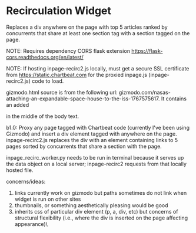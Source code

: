 # Recirculation Widget

Replaces a div anywhere on the page with top 5 articles ranked by concurrents that share at least one section tag with a section tagged on the page.

NOTE: Requires dependency CORS flask extension https://flask-cors.readthedocs.org/en/latest/

NOTE: If hosting inpage-recirc2.js locally, must get a secure SSL certificate from https://static.chartbeat.com for the proxied inpage.js (inpage-recirc2.js) code to load.

gizmodo.html source is from the following url: gizmodo.com/nasas-attaching-an-expandable-space-house-to-the-iss-1767575617. It contains an added <p id='recircwidg'></p> in the middle of the body text.


b1.0: Proxy any page tagged with Chartbeat code (currently I've been using Gizmodo) and insert a div element tagged with <xyz id="cbrecirc"></xyz> anywhere on the page. inpage-recirc2.js replaces the div with an element containing links to 5 pages sorted by concurrents that share a section with the page. 

inpage_recirc_worker.py needs to be run in terminal because it serves up the data object on a local server; inpage-recirc2 requests from that locally hosted file.

concerns/ideas: 
1) links currently work on gizmodo but paths sometimes do not link when widget is run on other sites
2) thumbnails, or something aesthetically pleasing would be good
3) inherits css of particular div element (p, a, div, etc) but concerns of structural flexibility (i.e., where the div is inserted on the page affecting appearance)\




